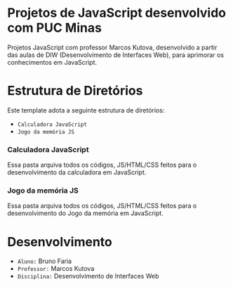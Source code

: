 # Projetos de JavaScript desenvolvido com PUC Minas
Projetos JavaScript com professor Marcos Kutova, desenvolvido a partir das aulas de DIW (Desenvolvimento de Interfaces Web), para aprimorar os conhecimentos em JavaScript.

# Estrutura de Diretórios 
Este template adota a seguinte estrutura de diretórios:
- `Calculadora JavaScript`
- `Jogo da memória JS`

### Calculadora JavaScript
Essa pasta arquiva todos os códigos, JS/HTML/CSS feitos para o desenvolvimento da calculadora em JavaScript.

### Jogo da memória JS
Essa pasta arquiva todos os códigos, JS/HTML/CSS feitos para o desenvolvimento do Jogo da memória em JavaScript.

# Desenvolvimento
- `Aluno:` Bruno Faria
- `Professor:` Marcos Kutova
- `Disciplina:` Desenvolvimento de Interfaces Web
